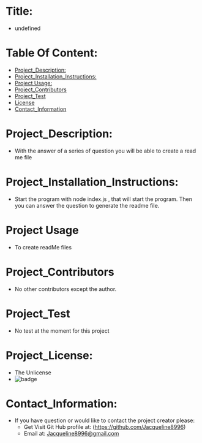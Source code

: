 
# Title:
*    undefined

# Table Of Content:
* [Project_Description:](#Project_Description:)
* [Project_Installation_Instructions:](#Project_Installation_Instructions:)
* [Project Usage:](#Project_Usage)
* [Project_Contributors](#Project_Contributors)
* [Project_Test](#Project_Test)
* [License](#Project_license:)
* [Contact_Information](#Contact_Information:)

# Project_Description:
* With the answer of a series of question you will be able to create a read me file

# Project_Installation_Instructions: 
* Start the program with node index.js , that will start the program. Then you can answer the question to generate the readme file.

# Project Usage
* To create readMe files 

# Project_Contributors
* No other contributors except the author.

# Project_Test
* No test at the moment for this project

# Project_License:
* The Unlicense
* ![badge](https://img.shields.io/static/v1?label=Project_License&message=The_Unlicense&color=teal)

# Contact_Information:
* If you have question or would like to contact the project creator please:
    * Get Visit Git Hub profile at: (https://github.com/Jacqueline8996)
    * Email at: Jacqueline8996@gmail.com

        
